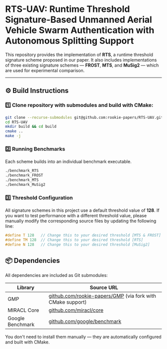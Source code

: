 # RTS-UAV: Runtime Threshold Signature-Based Unmanned Aerial Vehicle Swarm Authentication with Autonomous Splitting Support
This repository provides the implementation of **RTS**, a runtime threshold signature scheme proposed in our paper. It also includes implementations of three existing signature schemes — **FROST**, **MTS**, and **MuSig2** — which are used for experimental comparison.

---

## ⚙️ Build Instructions

### 1️⃣ Clone repository with submodules and build with CMake:

```bash
git clone --recurse-submodules git@github.com:rookie-papers/RTS-UAV.git
cd RTS-UAV
mkdir build && cd build
cmake ..
make -j
```

### 2️⃣ Running Benchmarks
Each scheme builds into an individual benchmark executable.

```bash
./benchmark_RTS
./benchmark_FROST
./benchmark_MTS
./benchmark_MuSig2
```

### 3️⃣ Threshold Configuration

All signature schemes in this project use a default threshold value of **128**. If you want to test performance with a different threshold value, please manually modify the corresponding source files by updating the following line:

```cpp
#define T 128   // Change this to your desired threshold [MTS & FROST]
#define TM 128  // Change this to your desired threshold [RTS]
#define N 128   // Change this to your desired threshold [MuSig2]
```

## 📦 Dependencies

All dependencies are included as Git submodules:

| Library           | Source URL                                                                       |
|-------------------|----------------------------------------------------------------------------------|
| GMP               | [github.com/rookie-papers/GMP](https://github.com/rookie-papers/GMP) (via fork with CMake support) |
| MIRACL Core       | [github.com/miracl/core](https://github.com/miracl/core)                         |
| Google Benchmark  | [github.com/google/benchmark](https://github.com/google/benchmark)               |

You don't need to install them manually — they are automatically configured and built with CMake.
